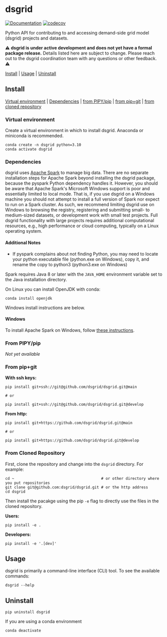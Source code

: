 # dsgrid
[![Documentation](https://img.shields.io/badge/docs-ready-blue.svg)](https://dsgrid.github.io/dsgrid)
[![codecov](https://codecov.io/gh/dsgrid/dsgrid/branch/main/graph/badge.svg?token=W0441C9XAL)](https://codecov.io/gh/dsgrid/dsgrid)

Python API for contributing to and accessing demand-side grid model (dsgrid) projects and datasets.

⚠️ **dsgrid is under active development and does not yet have a formal package release.** Details listed here are subject to change. Please reach out to the dsgrid coordination team with any questions or other feedback. ⚠️

[Install](#install) | [Usage](#usage) | [Uninstall](#uninstall)

## Install

[Virtual environment](#virtual-environment) | [Dependencies](#dependencies) | [from PIPY/pip](#from-pipypip) | [from pip+git](#from-pipgit) | [from cloned repository](#from-cloned-repository)

### Virtual environment

Create a virtual environment in which to install dsgrid. Anaconda or miniconda is recommended.

```
conda create -n dsgrid python=3.10
conda activate dsgrid
```

### Dependencies

dsgrid uses [Apache Spark](#https://spark.apache.org/) to manage big data. There are no separate installation steps for Apache Spark beyond installing the dsgrid package, because the pyspark Python dependency handles it. However, you should be aware that Apache Spark's Microsoft Windows support is poor and essentially limited to local mode. That is, if you use dsgrid on a Windows machine you should not attempt to install a full version of Spark nor expect to run on a Spark cluster. As such, we recommend limiting dsgrid use on Windows to browsing the registry, registering and submitting small- to medium-sized datasets, or development work with small test projects. Full dsgrid functionality with large projects requires additional computational resources, e.g., high performance or cloud computing, typically on a Linux operating system.

#### Additional Notes
- If pyspark complains about not finding Python, you may need to locate your python executable file (python.exe on Windows), copy it, and rename the copy to python3 (python3.exe on Windows)

Spark requires Java 8 or later with the `JAVA_HOME` environment variable set to the Java installation directory.

On Linux you can install OpenJDK with conda:
```
conda install openjdk
```

Windows install instructions are below.

#### Windows

To install Apache Spark on Windows, follow [these instructions](https://towardsdatascience.com/installing-apache-pyspark-on-windows-10-f5f0c506bea1).

### From PIPY/pip

*Not yet available*

### From pip+git

**With ssh keys:**
```
pip install git+ssh://git@github.com/dsgrid/dsgrid.git@main

# or

pip install git+ssh://git@github.com/dsgrid/dsgrid.git@develop
```

**From http:**
```
pip install git+https://github.com/dsgrid/dsgrid.git@main

# or

pip install git+https://github.com/dsgrid/dsgrid.git@develop
```

### From Cloned Repository

First, clone the repository and change into the `dsgrid` directory. For example:

```
cd ~                                       # or other directory where you put repositories
git clone git@github.com:dsgrid/dsgrid.git # or the http address
cd dsgrid
```

Then install the pacakge using the pip `-e` flag to directly use the files in the
cloned repository.

**Users:**
```
pip install -e .
```

**Developers:**
```
pip install -e '.[dev]'
```

## Usage

dsgrid is primarily a command-line interface (CLI) tool. To see the available commands:
```
dsgrid --help
```

## Uninstall

```
pip uninstall dsgrid
```

If you are using a conda environment
```
conda deactivate
```
